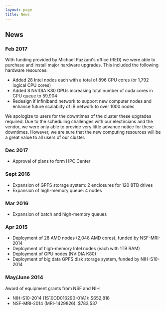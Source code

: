 ```yaml
---
layout: page
title: News
---
```


## News

### Feb 2017

With funding provided by Michael Pazzani's office (RED) we were able to purchase and install major hardware upgrades. This included the following hardware resources:

* Added 28 Intel nodes each with a total of 896 CPU cores (or 1,792 logical CPU cores)
* Added 8 NVIDIA K80 GPUs increasing total number of cuda cores in GPU queue to 59,904
* Redesign if Infiniband network to support new computer nodes and enhance future scalabilty of IB network to over 1000 nodes

We apologize to users for the downtimes of the cluster these upgrades required. Due to the scheduling challenges with our electircians and the vendor, we were only able to provide very little advance notice for these downtimes. However, we are sure that the new computing resources will be a great value to all users of our cluster.


### Dec 2017

* Approval of plans to form HPC Center 

### Sept 2016

* Expansion of GPFS storage system: 2 enclosures for 120 8TB drives
* Expansion of high-memory queue: 4 nodes

### Mar 2016

* Expansion of batch and high-memory queues

### Apr 2015 
    
* Deployment of 28 AMD nodes (2,048 AMD cores), funded by NSF-MRI-2014
* Deployment of high-memory Intel nodes (each with 1TB RAM)
* Deployment of GPU nodes (NVIDIA K80)
* Deployment of big data GPFS disk storage system, funded by NIH-S10-2014

### May/June 2014

Award of equipment grants from NSF and NIH

* NIH-S10-2014 (1S10OD016290-01A1): $652,816
* NSF-MRI-2014 (MRI-1429826): $783,537





